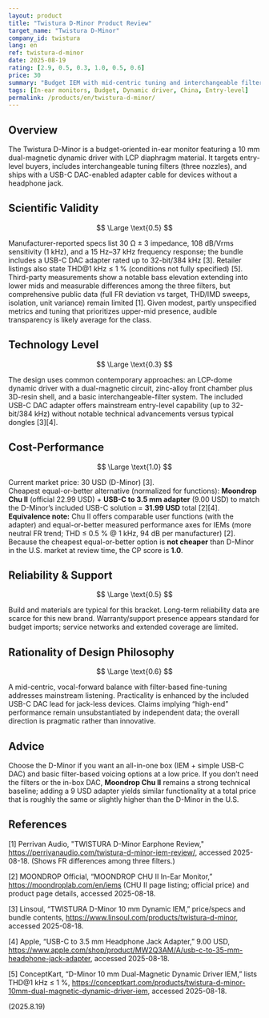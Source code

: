```yaml
---
layout: product
title: "Twistura D-Minor Product Review"
target_name: "Twistura D-Minor"
company_id: twistura
lang: en
ref: twistura-d-minor
date: 2025-08-19
rating: [2.9, 0.5, 0.3, 1.0, 0.5, 0.6]
price: 30
summary: "Budget IEM with mid-centric tuning and interchangeable filters offering modest performance for entry-level listeners"
tags: [In-ear monitors, Budget, Dynamic driver, China, Entry-level]
permalink: /products/en/twistura-d-minor/
---
```


## Overview

The Twistura D-Minor is a budget-oriented in-ear monitor featuring a 10 mm dual-magnetic dynamic driver with LCP diaphragm material. It targets entry-level buyers, includes interchangeable tuning filters (three nozzles), and ships with a USB-C DAC-enabled adapter cable for devices without a headphone jack.

## Scientific Validity

$$ \Large \text{0.5} $$

Manufacturer-reported specs list 30 Ω ± 3 impedance, 108 dB/Vrms sensitivity (1 kHz), and a 15 Hz–37 kHz frequency response; the bundle includes a USB-C DAC adapter rated up to 32-bit/384 kHz [3]. Retailer listings also state THD@1 kHz ≤ 1 % (conditions not fully specified) [5]. Third-party measurements show a notable bass elevation extending into lower mids and measurable differences among the three filters, but comprehensive public data (full FR deviation vs target, THD/IMD sweeps, isolation, unit variance) remain limited [1]. Given modest, partly unspecified metrics and tuning that prioritizes upper-mid presence, audible transparency is likely average for the class.

## Technology Level

$$ \Large \text{0.3} $$

The design uses common contemporary approaches: an LCP-dome dynamic driver with a dual-magnetic circuit, zinc-alloy front chamber plus 3D-resin shell, and a basic interchangeable-filter system. The included USB-C DAC adapter offers mainstream entry-level capability (up to 32-bit/384 kHz) without notable technical advancements versus typical dongles [3][4].

## Cost-Performance

$$ \Large \text{1.0} $$

Current market price: 30 USD (D-Minor) [3].  
Cheapest equal-or-better alternative (normalized for functions): **Moondrop Chu II** (official 22.99 USD) + **USB-C to 3.5 mm adapter** (9.00 USD) to match the D-Minor’s included USB-C solution = **31.99 USD** total [2][4].  
**Equivalence note:** Chu II offers comparable user functions (with the adapter) and equal-or-better measured performance axes for IEMs (more neutral FR trend; THD ≤ 0.5 % @ 1 kHz, 94 dB per manufacturer) [2]. Because the cheapest equal-or-better option is **not cheaper** than D-Minor in the U.S. market at review time, the CP score is **1.0**.

## Reliability & Support

$$ \Large \text{0.5} $$

Build and materials are typical for this bracket. Long-term reliability data are scarce for this new brand. Warranty/support presence appears standard for budget imports; service networks and extended coverage are limited.

## Rationality of Design Philosophy

$$ \Large \text{0.6} $$

A mid-centric, vocal-forward balance with filter-based fine-tuning addresses mainstream listening. Practicality is enhanced by the included USB-C DAC lead for jack-less devices. Claims implying “high-end” performance remain unsubstantiated by independent data; the overall direction is pragmatic rather than innovative.

## Advice

Choose the D-Minor if you want an all-in-one box (IEM + simple USB-C DAC) and basic filter-based voicing options at a low price. If you don’t need the filters or the in-box DAC, **Moondrop Chu II** remains a strong technical baseline; adding a 9 USD adapter yields similar functionality at a total price that is roughly the same or slightly higher than the D-Minor in the U.S.

## References

[1] Perrivan Audio, "TWISTURA D-Minor Earphone Review," https://perrivanaudio.com/twistura-d-minor-iem-review/, accessed 2025-08-18. (Shows FR differences among three filters.)

[2] MOONDROP Official, “MOONDROP CHU II In-Ear Monitor,” https://moondroplab.com/en/iems (CHU II page listing; official price) and product page details, accessed 2025-08-18.

[3] Linsoul, “TWISTURA D-Minor 10 mm Dynamic IEM,” price/specs and bundle contents, https://www.linsoul.com/products/twistura-d-minor, accessed 2025-08-18. 

[4] Apple, “USB-C to 3.5 mm Headphone Jack Adapter,” 9.00 USD, https://www.apple.com/shop/product/MW2Q3AM/A/usb-c-to-35-mm-headphone-jack-adapter, accessed 2025-08-18.

[5] ConceptKart, “D-Minor 10 mm Dual-Magnetic Dynamic Driver IEM,” lists THD@1 kHz ≤ 1 %, https://conceptkart.com/products/twistura-d-minor-10mm-dual-magnetic-dynamic-driver-iem, accessed 2025-08-18.

(2025.8.19)

